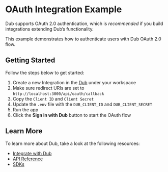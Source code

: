 # OAuth Integration Example

Dub supports OAuth 2.0 authentication, which is _recommended_ if you build integrations extending Dub’s functionality.

This example demonstrates how to authenticate users with Dub OAuth 2.0 flow.

## Getting Started

Follow the steps below to get started:

1. Create a new Integration in the [Dub](https://dub.co) under your workspace
2. Make sure redirect URIs are set to `http://localhost:3000/api/oauth/callback`
3. Copy the `Client ID` and `Client Secret`
4. Update the `.env` file with the `DUB_CLIENT_ID` and `DUB_CLIENT_SECRET`
5. Run the app
6. Click the **Sign in with Dub** button to start the OAuth flow

## Learn More

To learn more about Dub, take a look at the following resources:

- [Integrate with Dub](https://dub.co/docs/integrations/quickstart)
- [API Reference](https://dub.co/docs/api-reference/introduction)
- [SDKs](https://dub.co/docs/sdks/overview)
